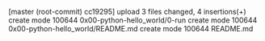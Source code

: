 [master (root-commit) cc19295] upload
 3 files changed, 4 insertions(+)
 create mode 100644 0x00-python-hello_world/0-run
 create mode 100644 0x00-python-hello_world/README.md
 create mode 100644 README.md
